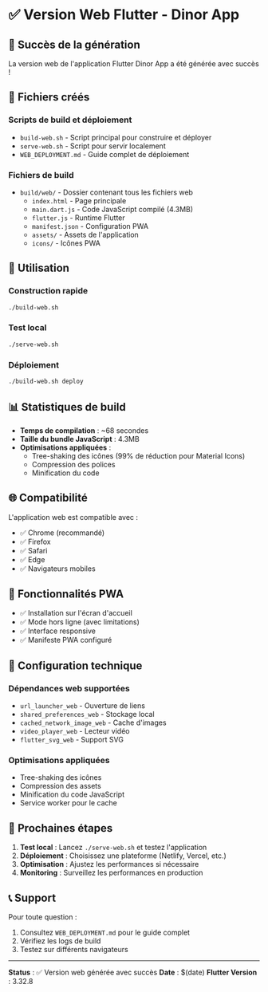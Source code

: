 # ✅ Version Web Flutter - Dinor App

## 🎉 Succès de la génération

La version web de l'application Flutter Dinor App a été générée avec succès !

## 📁 Fichiers créés

### Scripts de build et déploiement
- `build-web.sh` - Script principal pour construire et déployer
- `serve-web.sh` - Script pour servir localement
- `WEB_DEPLOYMENT.md` - Guide complet de déploiement

### Fichiers de build
- `build/web/` - Dossier contenant tous les fichiers web
  - `index.html` - Page principale
  - `main.dart.js` - Code JavaScript compilé (4.3MB)
  - `flutter.js` - Runtime Flutter
  - `manifest.json` - Configuration PWA
  - `assets/` - Assets de l'application
  - `icons/` - Icônes PWA

## 🚀 Utilisation

### Construction rapide
```bash
./build-web.sh
```

### Test local
```bash
./serve-web.sh
```

### Déploiement
```bash
./build-web.sh deploy
```

## 📊 Statistiques de build

- **Temps de compilation** : ~68 secondes
- **Taille du bundle JavaScript** : 4.3MB
- **Optimisations appliquées** :
  - Tree-shaking des icônes (99% de réduction pour Material Icons)
  - Compression des polices
  - Minification du code

## 🌐 Compatibilité

L'application web est compatible avec :
- ✅ Chrome (recommandé)
- ✅ Firefox
- ✅ Safari
- ✅ Edge
- ✅ Navigateurs mobiles

## 📱 Fonctionnalités PWA

- ✅ Installation sur l'écran d'accueil
- ✅ Mode hors ligne (avec limitations)
- ✅ Interface responsive
- ✅ Manifeste PWA configuré

## 🔧 Configuration technique

### Dépendances web supportées
- `url_launcher_web` - Ouverture de liens
- `shared_preferences_web` - Stockage local
- `cached_network_image_web` - Cache d'images
- `video_player_web` - Lecteur vidéo
- `flutter_svg_web` - Support SVG

### Optimisations appliquées
- Tree-shaking des icônes
- Compression des assets
- Minification du code JavaScript
- Service worker pour le cache

## 🎯 Prochaines étapes

1. **Test local** : Lancez `./serve-web.sh` et testez l'application
2. **Déploiement** : Choisissez une plateforme (Netlify, Vercel, etc.)
3. **Optimisation** : Ajustez les performances si nécessaire
4. **Monitoring** : Surveillez les performances en production

## 📞 Support

Pour toute question :
1. Consultez `WEB_DEPLOYMENT.md` pour le guide complet
2. Vérifiez les logs de build
3. Testez sur différents navigateurs

---

**Status** : ✅ Version web générée avec succès
**Date** : $(date)
**Flutter Version** : 3.32.8 
